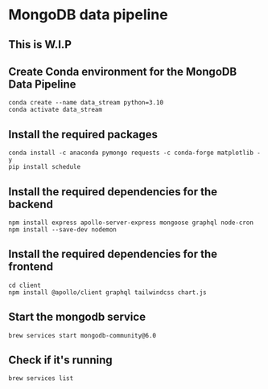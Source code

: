 # MongoDB data pipeline

## This is W.I.P

## Create Conda environment for the MongoDB Data Pipeline

```
conda create --name data_stream python=3.10
conda activate data_stream
```

## Install the required packages

``` 
conda install -c anaconda pymongo requests -c conda-forge matplotlib -y
pip install schedule
```

## Install the required dependencies for the backend
```
npm install express apollo-server-express mongoose graphql node-cron
npm install --save-dev nodemon
```

## Install the required dependencies for the frontend

```
cd client
npm install @apollo/client graphql tailwindcss chart.js
```

## Start the mongodb service

```
brew services start mongodb-community@6.0
```

## Check if it's running

```
brew services list 
```

